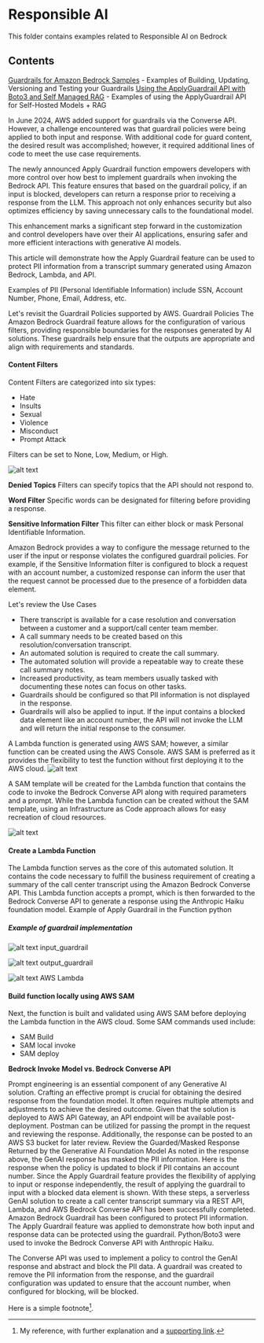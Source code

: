 # Responsible AI

This folder contains examples related to Responsible AI on Bedrock

## Contents

[Guardrails for Amazon Bedrock Samples](guardrails-for-amazon-bedrock-samples) - Examples of Building, Updating, Versioning and Testing your Guardrails
[Using the ApplyGuardrail API with Boto3 and Self Managed RAG](guardrails-for-amazon-bedrock-samples/bedrock_guardrails_apply_guardrail_api.ipynb) - Examples of using the ApplyGuardrail API for Self-Hosted Models + RAG

In June 2024, AWS added support for guardrails via the Converse API. However, a challenge encountered was that guardrail policies were being applied to both input and response. With additional code for guard content, the desired result was accomplished; however, it required additional lines of code to meet the use case requirements.

The newly announced Apply Guardrail function empowers developers with more control over how best to implement guardrails when invoking the Bedrock API. This feature ensures that based on the guardrail policy, if an input is blocked, developers can return a response prior to receiving a response from the LLM. This approach not only enhances security but also optimizes efficiency by saving unnecessary calls to the foundational model.

This enhancement marks a significant step forward in the customization and control developers have over their AI applications, ensuring safer and more efficient interactions with generative AI models.

This article will demonstrate how the Apply Guardrail feature can be used to protect PII information from a transcript summary generated using Amazon Bedrock, Lambda, and API.

Examples of PII (Personal Identifiable Information) include SSN, Account Number, Phone, Email, Address, etc.

Let's revisit the Guardrail Policies supported by AWS.
Guardrail Policies
The Amazon Bedrock Guardrail feature allows for the configuration of various filters, providing responsible boundaries for the responses generated by AI solutions. These guardrails help ensure that the outputs are appropriate and align with requirements and standards.

#### Content Filters
Content Filters are categorized into six types:
* Hate
* Insults
* Sexual
* Violence
* Misconduct
* Prompt Attack

Filters can be set to None, Low, Medium, or High.

![alt text](./images/img.png "")

**Denied Topics**
Filters can specify topics that the API should not respond to.

**Word Filter**
Specific words can be designated for filtering before providing a response.

**Sensitive Information Filter**
This filter can either block or mask Personal Identifiable Information.

Amazon Bedrock provides a way to configure the message returned to the user if the input or response violates the configured guardrail policies. For example, if the Sensitive Information filter is configured to block a request with an account number, a customized response can inform the user that the request cannot be processed due to the presence of a forbidden data element.

Let's review the Use Cases
* There transcript is available for a case resolution and conversation between a customer and a support/call center team member.
* A call summary needs to be created based on this resolution/conversation transcript.
* An automated solution is required to create the call summary.
* The automated solution will provide a repeatable way to create these call summary notes.
* Increased productivity, as team members usually tasked with documenting these notes can focus on other tasks.
* Guardrails should be configured so that PII information is not displayed in the response.
* Guardrails will also be applied to input. If the input contains a blocked data element like an account number, the API will not invoke the LLM and will return the initial response to the consumer.

A Lambda function is generated using AWS SAM; however, a similar function can be created using the AWS Console. AWS SAM is preferred as it provides the flexibility to test the function without first deploying it to the AWS cloud.
![alt text](./images/img_1.png "")

A SAM template will be created for the Lambda function that contains the code to invoke the Bedrock Converse API along with required parameters and a prompt. While the Lambda function can be created without the SAM template, using an Infrastructure as Code approach allows for easy recreation of cloud resources.

![alt text](./images/img_2.png "")

#### Create a Lambda Function
The Lambda function serves as the core of this automated solution. It contains the code necessary to fulfill the business requirement of creating a summary of the call center transcript using the Amazon Bedrock Converse API. This Lambda function accepts a prompt, which is then forwarded to the Bedrock Converse API to generate a response using the Anthropic Haiku foundation model.
Example of Apply Guardrail in the Function
python

##### Example of guardrail implementation
![alt text](./images/img_3.png "")
input_guardrail

![alt text](./images/img_4.png "")
output_guardrail

![alt text](./images/img_5.png "")
AWS Lambda

#### Build function locally using AWS SAM

Next, the function is built and validated using AWS SAM before deploying the Lambda function in the AWS cloud. Some SAM commands used include:
* SAM Build
* SAM local invoke
* SAM deploy

**Bedrock Invoke Model vs. Bedrock Converse API**
 

Prompt engineering is an essential component of any Generative AI solution. Crafting an effective prompt is crucial for obtaining the desired response from the foundation model. It often requires multiple attempts and adjustments to achieve the desired outcome.
Given that the solution is deployed to AWS API Gateway, an API endpoint will be available post-deployment. Postman can be utilized for passing the prompt in the request and reviewing the response. Additionally, the response can be posted to an AWS S3 bucket for later review.
Review the Guarded/Masked Response Returned by the Generative AI Foundation Model
As noted in the response above, the GenAI response has masked the PII information.
Here is the response when the policy is updated to block if PII contains an account number. Since the Apply Guardrail feature provides the flexibility of applying to input or response independently, the result of applying the guardrail to input with a blocked data element is shown.
With these steps, a serverless GenAI solution to create a call center transcript summary via a REST API, Lambda, and AWS Bedrock Converse API has been successfully completed. Amazon Bedrock Guardrail has been configured to protect PII information. The Apply Guardrail feature was applied to demonstrate how both input and response data can be protected using the guardrail. Python/Boto3 were used to invoke the Bedrock Converse API with Anthropic Haiku.

The Converse API was used to implement a policy to control the GenAI response and abstract and block the PII data. A guardrail was created to remove the PII information from the response, and the guardrail configuration was updated to ensure that the account number, when configured for blocking, will be blocked.


Here is a simple footnote[^1].

[^1]: My reference, with further explanation and a [supporting link](https://dev.to/bhatiagirish/how-to-use-guardrail-to-protect-pii-information-with-aws-bedrock-converse-api-lambda-and-python-anthropic-haiku-1323).
